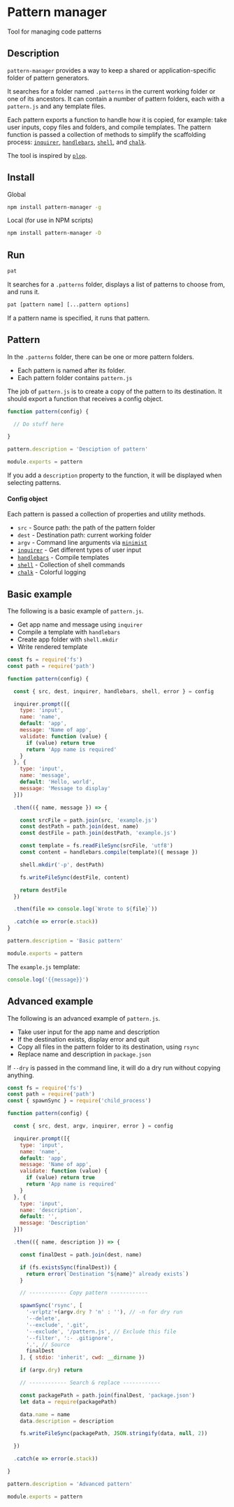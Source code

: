 
# Pattern manager

Tool for managing code patterns

## Description

`pattern-manager` provides a way to keep a shared or application-specific folder of pattern generators.

It searches for a folder named `.patterns` in the current working folder or one of its ancestors. It can contain a number of pattern folders, each with a `pattern.js` and any template files.

Each pattern exports a function to handle how it is copied, for example: take user inputs, copy files and folders, and compile templates. The pattern function is passed a collection of methods to simplify the scaffolding process: [`inquirer`](https://github.com/SBoudrias/Inquirer.js),  [`handlebars`](https://github.com/wycats/handlebars.js), [`shell`](https://github.com/shelljs/shelljs), and [`chalk`](https://github.com/chalk/chalk).

The tool is inspired by [`plop`](https://github.com/amwmedia/plop).

## Install

Global

```bash
npm install pattern-manager -g
```

Local (for use in NPM scripts)

```bash
npm install pattern-manager -D
```

## Run

```bash
pat
```

It searches for a `.patterns` folder, displays a list of patterns to choose from, and runs it.

```bash
pat [pattern name] [...pattern options]
```

If a pattern name is specified, it runs that pattern.

## Pattern

In the `.patterns` folder, there can be one or more pattern folders.

- Each pattern is named after its folder.
- Each pattern folder contains `pattern.js`

The job of `pattern.js` is to create a copy of the pattern to its destination. It should export a function that receives a config object.

```js
function pattern(config) {

  // Do stuff here

}

pattern.description = 'Desciption of pattern'

module.exports = pattern
```

If you add a `description` property to the function, it will be displayed when selecting patterns.


#### Config object

Each pattern is passed a collection of properties and utility methods.

- `src` - Source path: the path of the pattern folder
- `dest` - Destination path: current working folder
- `argv` - Command line arguments via [`minimist`](https://github.com/substack/minimist)
- [`inquirer`](https://github.com/SBoudrias/Inquirer.js) - Get different types of user input
- [`handlebars`](https://github.com/wycats/handlebars.js) - Compile templates
- [`shell`](https://github.com/shelljs/shelljs) - Collection of shell commands
- [`chalk`](https://github.com/chalk/chalk) - Colorful logging


## Basic example

The following is a basic example of `pattern.js`.

- Get app name and message using `inquirer`
- Compile a template with `handlebars`
- Create app folder with `shell.mkdir`
- Write rendered template

```js
const fs = require('fs')
const path = require('path')

function pattern(config) {

  const { src, dest, inquirer, handlebars, shell, error } = config

  inquirer.prompt([{
    type: 'input',
    name: 'name',
    default: 'app',
    message: 'Name of app',
    validate: function (value) {
      if (value) return true
      return 'App name is required'
    }
  }, {
    type: 'input',
    name: 'message',
    default: 'Hello, world',
    message: 'Message to display'
  }])

  .then(({ name, message }) => {

    const srcFile = path.join(src, 'example.js')
    const destPath = path.join(dest, name)
    const destFile = path.join(destPath, 'example.js')

    const template = fs.readFileSync(srcFile, 'utf8')
    const content = handlebars.compile(template)({ message })

    shell.mkdir('-p', destPath)

    fs.writeFileSync(destFile, content)

    return destFile
  })

  .then(file => console.log(`Wrote to ${file}`))

  .catch(e => error(e.stack))
}

pattern.description = 'Basic pattern'

module.exports = pattern
```

The `example.js` template:

```js
console.log('{{message}}')
```

## Advanced example

The following is an advanced example of `pattern.js`.

- Take user input for the app name and description
- If the destination exists, display error and quit
- Copy all files in the pattern folder to its destination, using `rsync`
- Replace name and description in `package.json`

If `--dry` is passed in the command line, it will do a dry run without copying anything.

```js
const fs = require('fs')
const path = require('path')
const { spawnSync } = require('child_process')

function pattern(config) {

  const { src, dest, argv, inquirer, error } = config

  inquirer.prompt([{
    type: 'input',
    name: 'name',
    default: 'app',
    message: 'Name of app',
    validate: function (value) {
      if (value) return true
      return 'App name is required'
    }
  }, {
    type: 'input',
    name: 'description',
    default: '',
    message: 'Description'
  }])

  .then(({ name, description }) => {

    const finalDest = path.join(dest, name)

    if (fs.existsSync(finalDest)) {
      return error(`Destination "${name}" already exists`)
    }

    // ------------ Copy pattern ------------

    spawnSync('rsync', [
      '-vrlptz'+(argv.dry ? 'n' : ''), // -n for dry run
      '--delete',
      '--exclude', '.git',
      '--exclude', '/pattern.js', // Exclude this file
      '--filter', ':- .gitignore',
      '.', // Source
      finalDest
    ], { stdio: 'inherit', cwd: __dirname })

    if (argv.dry) return

    // ------------ Search & replace ------------

    const packagePath = path.join(finalDest, 'package.json')
    let data = require(packagePath)

    data.name = name
    data.description = description

    fs.writeFileSync(packagePath, JSON.stringify(data, null, 2))

  })

  .catch(e => error(e.stack))

}

pattern.description = 'Advanced pattern'

module.exports = pattern
```